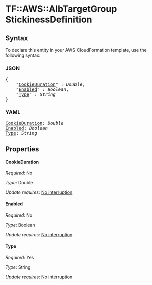 # TF::AWS::AlbTargetGroup StickinessDefinition

## Syntax

To declare this entity in your AWS CloudFormation template, use the following syntax:

### JSON

<pre>
{
    "<a href="#cookieduration" title="CookieDuration">CookieDuration</a>" : <i>Double</i>,
    "<a href="#enabled" title="Enabled">Enabled</a>" : <i>Boolean</i>,
    "<a href="#type" title="Type">Type</a>" : <i>String</i>
}
</pre>

### YAML

<pre>
<a href="#cookieduration" title="CookieDuration">CookieDuration</a>: <i>Double</i>
<a href="#enabled" title="Enabled">Enabled</a>: <i>Boolean</i>
<a href="#type" title="Type">Type</a>: <i>String</i>
</pre>

## Properties

#### CookieDuration

_Required_: No

_Type_: Double

_Update requires_: [No interruption](https://docs.aws.amazon.com/AWSCloudFormation/latest/UserGuide/using-cfn-updating-stacks-update-behaviors.html#update-no-interrupt)

#### Enabled

_Required_: No

_Type_: Boolean

_Update requires_: [No interruption](https://docs.aws.amazon.com/AWSCloudFormation/latest/UserGuide/using-cfn-updating-stacks-update-behaviors.html#update-no-interrupt)

#### Type

_Required_: Yes

_Type_: String

_Update requires_: [No interruption](https://docs.aws.amazon.com/AWSCloudFormation/latest/UserGuide/using-cfn-updating-stacks-update-behaviors.html#update-no-interrupt)

